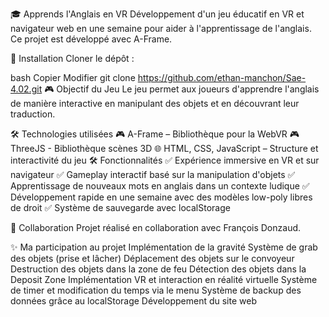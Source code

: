 🎓 Apprends l'Anglais en VR
Développement d'un jeu éducatif en VR et navigateur web en une semaine pour aider à l'apprentissage de l'anglais. Ce projet est développé avec A-Frame.

🚀 Installation
Cloner le dépôt :

bash
Copier
Modifier
git clone https://github.com/ethan-manchon/Sae-4.02.git
🎮 Objectif du Jeu
Le jeu permet aux joueurs d'apprendre l'anglais de manière interactive en manipulant des objets et en découvrant leur traduction.

🛠 Technologies utilisées
🎮 A-Frame – Bibliothèque pour la WebVR
🎮 ThreeJS - Bibliothèque scènes 3D
🌐 HTML, CSS, JavaScript – Structure et interactivité du jeu
🛠 Fonctionnalités
✅ Expérience immersive en VR et sur navigateur
✅ Gameplay interactif basé sur la manipulation d'objets
✅ Apprentissage de nouveaux mots en anglais dans un contexte ludique
✅ Développement rapide en une semaine avec des modèles low-poly libres de droit
✅ Système de sauvegarde avec localStorage

👥 Collaboration
Projet réalisé en collaboration avec François Donzaud.

✨ Ma participation au projet
Implémentation de la gravité
Système de grab des objets (prise et lâcher)
Déplacement des objets sur le convoyeur
Destruction des objets dans la zone de feu
Détection des objets dans la Deposit Zone
Implémentation VR et interaction en réalité virtuelle
Système de timer et modification du temps via le menu
Système de backup des données grâce au localStorage
Développement du site web
